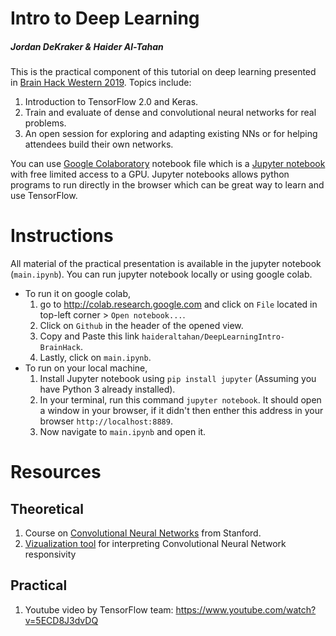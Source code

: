 # Intro to Deep Learning
##### Jordan DeKraker & Haider Al-Tahan

This is the practical component of this tutorial on deep learning presented in [Brain Hack Western 2019]('https://brainhackwestern.github.io'). Topics include:

1.   Introduction to TensorFlow 2.0 and Keras. 
2.   Train and evaluate  of dense and convolutional neural networks for real problems.
3.   An open session for exploring and adapting existing NNs or for helping attendees build their own networks.

You can use [Google Colaboratory]('http://colab.research.google.com') notebook file which is a [Jupyter notebook]('https://jupyter.org/') with free limited access to a GPU. Jupyter notebooks allows python programs to run directly in the browser which can be great way to learn and use TensorFlow.

# Instructions

All material of the practical presentation is available in the jupyter notebook (`main.ipynb`). You can run jupyter notebook locally or using google colab.
* To run it on google colab,
    1. go to http://colab.research.google.com and click on `File` located in top-left corner > `Open notebook...`.
    2. Click on `Github` in the header of the opened view.
    3. Copy and Paste this link `haideraltahan/DeepLearningIntro-BrainHack`.
    4. Lastly, click on `main.ipynb`.
* To run on your local machine,
    1. Install Jupyter notebook using `pip install jupyter` (Assuming you have Python 3 already installed).
    2. In your terminal, run this command `jupyter notebook`. It should open a window in your browser, if it didn't then enther this address in your browser `http://localhost:8889`.
    3. Now navigate to `main.ipynb` and open it.

# Resources
## Theoretical
1. Course on [Convolutional Neural Networks]('http://cs231n.stanford.edu/') from Stanford.
2. [Vizualization tool]('https://distill.pub/2018/building-blocks/') for interpreting Convolutional Neural Network responsivity

## Practical
1. Youtube video by TensorFlow team: https://www.youtube.com/watch?v=5ECD8J3dvDQ 
